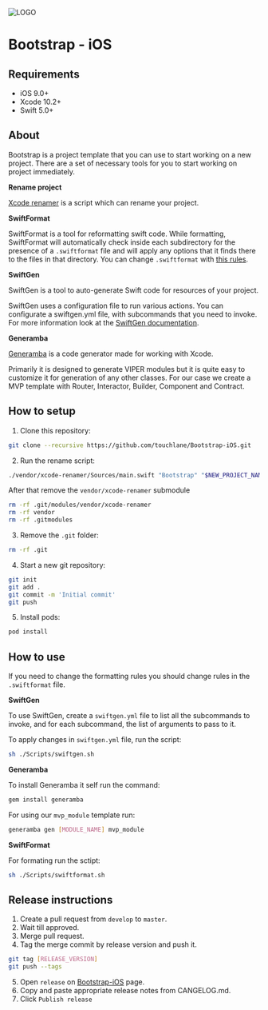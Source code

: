 ![LOGO](https://github.com/touchlane/Bootstrap-iOS/blob/develop/Assets/logo.svg)

# Bootstrap - iOS

## Requirements

* iOS 9.0+
* Xcode 10.2+
* Swift 5.0+

## About

Bootstrap is a project template that you can use to start working on a new project. There are a set of necessary tools for you to start working on project immediately.

**Rename project**

[Xcode renamer](https://github.com/appculture/xcode-project-renamer) is a script which can rename your project. 

**SwiftFormat**

SwiftFormat is a tool for reformatting swift code. While formatting, SwiftFormat will automatically check inside each subdirectory for the presence of a `.swiftformat` file and will apply any options that it finds there to the files in that directory. You can change `.swiftformat` with [this rules](https://github.com/nicklockwood/SwiftFormat/blob/master/Rules.md).
 
**SwiftGen**

SwiftGen is a tool to auto-generate Swift code for resources of your project.

SwiftGen uses a configuration file to run various actions. You can configurate a swiftgen.yml file, with subcommands that you need to invoke. For more information look at the [SwiftGen documentation](https://github.com/SwiftGen/SwiftGen).

**Generamba**

[Generamba](https://github.com/strongself/Generamba) is a code generator made for working with Xcode.

Primarily it is designed to generate VIPER modules but it is quite easy to customize it for generation of any other classes. For our case we create a MVP template with Router, Interactor, Builder, Component and Contract.

## How to setup

1. Clone this repository:

```bash
git clone --recursive https://github.com/touchlane/Bootstrap-iOS.git
```

2. Run the rename script:

```bash
./vendor/xcode-renamer/Sources/main.swift "Bootstrap" "$NEW_PROJECT_NAME"
```

After that remove the `vendor/xcode-renamer` submodule

```bash
rm -rf .git/modules/vendor/xcode-renamer
rm -rf vendor
rm -rf .gitmodules
```

3. Remove the `.git` folder:

```bash
rm -rf .git
```

4. Start a new git repository:

```bash
git init
git add .
git commit -m 'Initial commit'
git push
```

5. Install pods:

```bash
pod install
```

## How to use

If you need to change the formatting rules you should change rules in the `.swiftformat` file.

**SwiftGen**

To use SwiftGen, create a `swiftgen.yml` file to list all the subcommands to invoke, and for each subcommand, the list of arguments to pass to it. 

To apply changes in `swiftgen.yml` file, run the script:

```bash
sh ./Scripts/swiftgen.sh
```

**Generamba**

To install Generamba it self run the command:

```bash
gem install generamba
```

For using our `mvp_module` template run:

```bash
generamba gen [MODULE_NAME] mvp_module
```

**SwiftFormat**

For formating run the sctipt:

```bash
sh ./Scripts/swiftformat.sh
```

## Release instructions 

1. Create a pull request from `develop` to `master`.
2. Wait till approved.
3. Merge pull request.
4. Tag the merge commit by release version and push it.

```bash
git tag [RELEASE_VERSION]
git push --tags
```

5. Open `release` on [Bootstrap-iOS](https://github.com/touchlane/Bootstrap-iOS) page. 
6. Copy and paste appropriate release notes from CANGELOG.md.
7. Click `Publish release`

